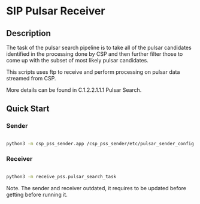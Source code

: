 # SIP Pulsar Receiver

## Description

The task of the pulsar search pipeline is to take all of the pulsar candidates 
identified in the processing done by CSP and then further filter those to 
come up with the subset of most likely pulsar candidates.

This scripts uses ftp to receive and perform processing on pulsar 
data streamed from CSP.

More details can be found in C.1.2.2.1.1.1 Pulsar Search.

## Quick Start

### Sender


```bash

python3 -m csp_pss_sender.app /csp_pss_sender/etc/pulsar_sender_config.json


```

### Receiver 

```bash

python3 -m receive_pss.pulsar_search_task 

```

Note. The sender and receiver outdated, it requires to be updated before 
getting before running it. 



